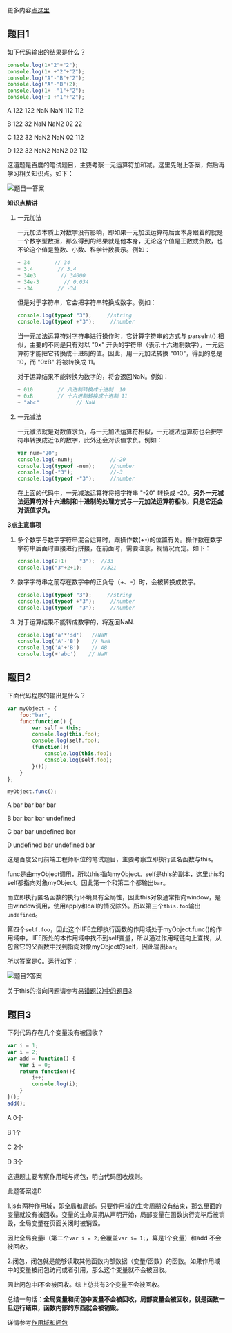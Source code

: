 更多内容[点这里](https://blog.csdn.net/w1418899532/article/details/91397361)

## 题目1

如下代码输出的结果是什么？

```javascript
console.log(1+"2"+"2");
console.log(1+ +"2"+"2");
console.log("A"-"B"+"2");
console.log("A"-"B"+2);
console.log(1+ -"1"+"2");
console.log(+1 +"1"+"2");
```

A 122 122 NaN NaN 112 112

B 122 32 NaN NaN2 02 22

C 122 32 NaN2 NaN  02 112  

D 122 32 NaN2 NaN2 02 112

这道题是百度的笔试题目，主要考察一元运算符加和减。这里先附上答案，然后再学习相关知识点。如下：

![题目一答案](https://img-blog.csdnimg.cn/20190611093137750.png?x-oss-process=image/watermark,type_ZmFuZ3poZW5naGVpdGk,shadow_10,text_aHR0cHM6Ly9ibG9nLmNzZG4ubmV0L3cxNDE4ODk5NTMy,size_16,color_FFFFFF,t_70)

**知识点精讲**

1. 一元加法
    
    一元加法本质上对数字没有影响，即如果一元加法运算符后面本身跟着的就是一个数字型数据，那么得到的结果就是他本身，无论这个值是正数或负数，也不论这个值是整数、小数、科学计数表示。例如：

    

    ```javascript
    + 34        // 34
    + 3.4        // 3.4
    + 34e3        // 34000
    + 34e-3        // 0.034
    + -34        // -34
    ```
    
    
    但是对于字符串，它会把字符串转换成数字。例如：

    

    ```javascript
    console.log(typeof "3");     //string
    console.log(typeof +"3");     //number
    ```

    当一元加法运算符对字符串进行操作时，它计算字符串的方式与 parseInt() 相似，主要的不同是只有对以 "0x" 开头的字符串（表示十六进制数字），一元运算符才能把它转换成十进制的值。因此，用一元加法转换 "010"，得到的总是 10，而 "0xB" 将被转换成 11。

    对于运算结果不能转换为数字的，将会返回NaN。例如：

    

    ```javascript
    + 010        // 八进制转换成十进制  10
    + 0xB        // 十六进制转换成十进制 11
    + "abc"            // NaN
    ```
    
2. 一元减法

    一元减法就是对数值求负，与一元加法运算符相似，一元减法运算符也会把字符串转换成近似的数字，此外还会对该值求负。例如：

    
    
    ```javascript
    var num="20";
    console.log(-num);            //-20
    console.log(typeof -num);     //number
    console.log(-"3");            //-3
    console.log(typeof -"3");     //number
    ```
    在上面的代码中，一元减法运算符将把字符串 "-20" 转换成 -20。**另外一元减法运算符对十六进制和十进制的处理方式与一元加法运算符相似，只是它还会对该值求负。**

**3点主意事项**

1. 多个数字与数字字符串混合运算时，跟操作数(+-)的位置有关。操作数在数字字符串后面时直接进行拼接，在前面时，需要注意，视情况而定。如下：

    ```javascript
    console.log(2+1+    "3");  //33
    console.log("3"+2+1);      //321
    ```

2. 数字字符串之前存在数字中的正负号（+、-）时，会被转换成数字。
    
    ```javascript
    console.log(typeof "3");     //string
    console.log(typeof +"3");     //number
    console.log(typeof -"3");     //number
    ```

4. 对于运算结果不能转成数字的，将返回NaN.

    ```javascript
    console.log('a'*'sd')   //NaN
    console.log('A'-'B')    // NaN
    console.log('A'+'B')    // AB
    console.log(+'abc')    // NaN
    ```

## 题目2
下面代码程序的输出是什么？

```javascript
var myObject = {
    foo:"bar",
    func:function() {
        var self = this;
        console.log(this.foo);
        console.log(self.foo);
        (function(){
            console.log(this.foo);
            console.log(self.foo);
        }());
    }
};

myObject.func();
```
A bar bar bar bar

B bar bar bar undefined

C bar bar undefined bar

D undefined bar undefined bar 

这是百度公司前端工程师职位的笔试题目，主要考察立即执行匿名函数与this。

func是由myObject调用，所以this指向myObject。self是this的副本，这里this和self都指向对象myObject。因此第一个和第二个都输出`bar`。

而立即执行匿名函数的执行环境具有全局性，因此this对象通常指向window，是由window调用，使用apply和call的情况除外。所以第三个`this.foo`输出`undefined`。

第四个`self.foo`，因此这个IIFE立即执行函数的作用域处于myObject.func()的作用域中，IIFE所处的本作用域中找不到self变量，所以通过作用域链向上查找，从包含它的父函数中找到指向对象myObject的self，因此输出`bar`。

所以答案是C。运行如下：

![题目2答案](https://img-blog.csdnimg.cn/20190611104517791.png?x-oss-process=image/watermark,type_ZmFuZ3poZW5naGVpdGk,shadow_10,text_aHR0cHM6Ly9ibG9nLmNzZG4ubmV0L3cxNDE4ODk5NTMy,size_16,color_FFFFFF,t_70)

关于this的指向问题请参考[易错题(2)中的题目3](https://blog.csdn.net/w1418899532/article/details/91365180)

## 题目3
下列代码存在几个变量没有被回收？

```javascript
var i = 1;
var i = 2;
var add = function() {
    var i = 0;
    return function(){
        i++;
        console.log(i);
    }
}();
add();
```

A 0个

B 1个

C 2个

D 3个

这道题主要考察作用域与闭包，明白代码回收规则。

此题答案选D

1.js有两种作用域，即全局和局部。只要作用域的生命周期没有结束，那么里面的变量就没有被回收。变量的生命周期从声明开始，局部变量在函数执行完毕后被销毁，全局变量在页面关闭时被销毁。

因此全局变量i（第二个`var i = 2;`会覆盖`var i= 1;`，算是1个变量）和add 不会被回收。

2.闭包，闭包就是能够读取其他函数内部数据（变量/函数）的函数。如果作用域中的变量被闭包访问或者引用，那么这个变量就不会被回收。

因此闭包中i不会被回收。综上总共有3个变量不会被回收。

总结一句话：**全局变量和闭包中变量不会被回收，局部变量会被回收，就是函数一旦运行结束，函数内部的东西就会被销毁。**

详情参考[作用域和闭包](https://blog.csdn.net/w1418899532/article/details/84785314)

